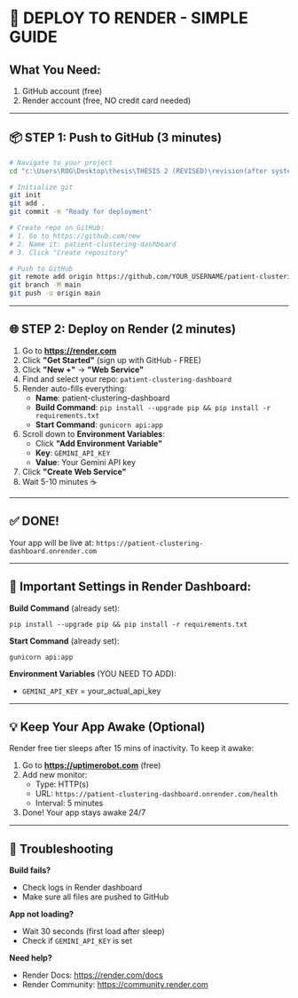 # 🚀 DEPLOY TO RENDER - SIMPLE GUIDE

## What You Need:
1. GitHub account (free)
2. Render account (free, NO credit card needed)

---

## 📦 STEP 1: Push to GitHub (3 minutes)

```bash
# Navigate to your project
cd "c:\Users\ROG\Desktop\thesis\THESIS 2 (REVISED)\revision(after system defense)\final\clustering_pipeline"

# Initialize git
git init
git add .
git commit -m "Ready for deployment"

# Create repo on GitHub:
# 1. Go to https://github.com/new
# 2. Name it: patient-clustering-dashboard
# 3. Click "Create repository"

# Push to GitHub
git remote add origin https://github.com/YOUR_USERNAME/patient-clustering-dashboard.git
git branch -M main
git push -u origin main
```

---

## 🌐 STEP 2: Deploy on Render (2 minutes)

1. Go to **https://render.com**
2. Click **"Get Started"** (sign up with GitHub - FREE)
3. Click **"New +"** → **"Web Service"**
4. Find and select your repo: `patient-clustering-dashboard`
5. Render auto-fills everything:
   - **Name**: patient-clustering-dashboard
   - **Build Command**: `pip install --upgrade pip && pip install -r requirements.txt`
   - **Start Command**: `gunicorn api:app`
6. Scroll down to **Environment Variables**:
   - Click **"Add Environment Variable"**
   - **Key**: `GEMINI_API_KEY`
   - **Value**: Your Gemini API key
7. Click **"Create Web Service"**
8. Wait 5-10 minutes ☕

---

## ✅ DONE!

Your app will be live at: `https://patient-clustering-dashboard.onrender.com`

---

## 🔑 Important Settings in Render Dashboard:

**Build Command** (already set):
```
pip install --upgrade pip && pip install -r requirements.txt
```

**Start Command** (already set):
```
gunicorn api:app
```

**Environment Variables** (YOU NEED TO ADD):
- `GEMINI_API_KEY` = your_actual_api_key

---

## 💡 Keep Your App Awake (Optional)

Render free tier sleeps after 15 mins of inactivity. To keep it awake:

1. Go to **https://uptimerobot.com** (free)
2. Add new monitor:
   - Type: HTTP(s)
   - URL: `https://patient-clustering-dashboard.onrender.com/health`
   - Interval: 5 minutes
3. Done! Your app stays awake 24/7

---

## 🐛 Troubleshooting

**Build fails?**
- Check logs in Render dashboard
- Make sure all files are pushed to GitHub

**App not loading?**
- Wait 30 seconds (first load after sleep)
- Check if `GEMINI_API_KEY` is set

**Need help?**
- Render Docs: https://render.com/docs
- Render Community: https://community.render.com
